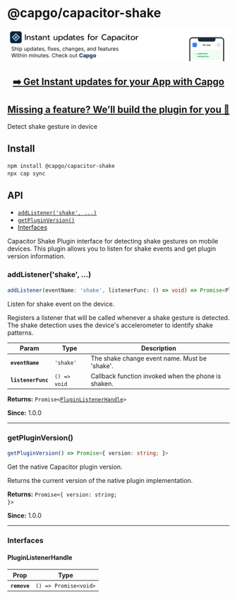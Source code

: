 # @capgo/capacitor-shake

 <a href="https://capgo.app/"><img src='https://raw.githubusercontent.com/Cap-go/capgo/main/assets/capgo_banner.png' alt='Capgo - Instant updates for capacitor'/></a>

<div align="center">
  <h2><a href="https://capgo.app/?ref=plugin"> ➡️ Get Instant updates for your App with Capgo</a></h2>
  <h2><a href="https://capgo.app/consulting/?ref=plugin"> Missing a feature? We’ll build the plugin for you 💪</a></h2>
</div>



Detect shake gesture in device

## Install

```bash
npm install @capgo/capacitor-shake
npx cap sync
```

## API

<docgen-index>

* [`addListener('shake', ...)`](#addlistenershake-)
* [`getPluginVersion()`](#getpluginversion)
* [Interfaces](#interfaces)

</docgen-index>

<docgen-api>
<!--Update the source file JSDoc comments and rerun docgen to update the docs below-->

Capacitor Shake Plugin interface for detecting shake gestures on mobile devices.
This plugin allows you to listen for shake events and get plugin version information.

### addListener('shake', ...)

```typescript
addListener(eventName: 'shake', listenerFunc: () => void) => Promise<PluginListenerHandle>
```

Listen for shake event on the device.

Registers a listener that will be called whenever a shake gesture is detected.
The shake detection uses the device's accelerometer to identify shake patterns.

| Param              | Type                       | Description                                         |
| ------------------ | -------------------------- | --------------------------------------------------- |
| **`eventName`**    | <code>'shake'</code>       | The shake change event name. Must be 'shake'.       |
| **`listenerFunc`** | <code>() =&gt; void</code> | Callback function invoked when the phone is shaken. |

**Returns:** <code>Promise&lt;<a href="#pluginlistenerhandle">PluginListenerHandle</a>&gt;</code>

**Since:** 1.0.0

--------------------


### getPluginVersion()

```typescript
getPluginVersion() => Promise<{ version: string; }>
```

Get the native Capacitor plugin version.

Returns the current version of the native plugin implementation.

**Returns:** <code>Promise&lt;{ version: string; }&gt;</code>

**Since:** 1.0.0

--------------------


### Interfaces


#### PluginListenerHandle

| Prop         | Type                                      |
| ------------ | ----------------------------------------- |
| **`remove`** | <code>() =&gt; Promise&lt;void&gt;</code> |

</docgen-api>
